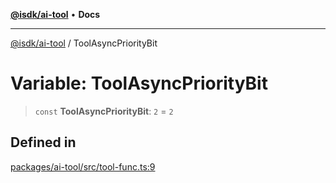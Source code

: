 [**@isdk/ai-tool**](../README.md) • **Docs**

***

[@isdk/ai-tool](../globals.md) / ToolAsyncPriorityBit

# Variable: ToolAsyncPriorityBit

> `const` **ToolAsyncPriorityBit**: `2` = `2`

## Defined in

[packages/ai-tool/src/tool-func.ts:9](https://github.com/isdk/ai-tool.js/blob/e324043799402aa2caa41711a9168487ab85c166/src/tool-func.ts#L9)
